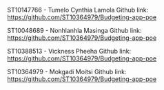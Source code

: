 
ST10147766 - Tumelo Cynthia Lamola 
Github link: https://github.com/ST10364979/Budgeting-app-poe

ST10048689 - Nonhlanhla Masinga
Github link: https://github.com/ST10364979/Budgeting-app-poe

ST10388513 - Vickness Pheeha
Github link: https://github.com/ST10364979/Budgeting-app-poe

ST10364979 - Mokgadi Moitsi
Github link: https://github.com/ST10364979/Budgeting-app-poe

